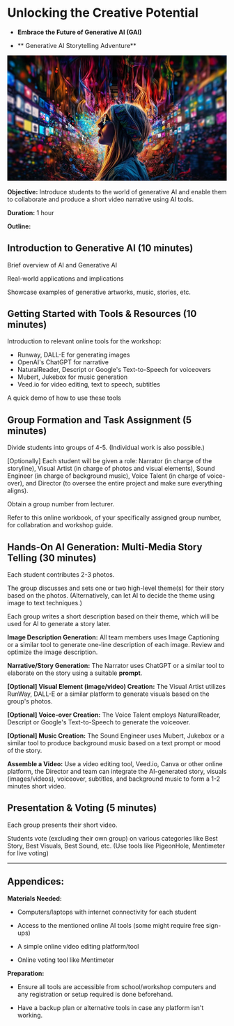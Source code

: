 # Unlocking the Creative Potential

- **Embrace the Future of Generative AI (GAI)**

- ** Generative AI Storytelling Adventure**

![](https://github.com/dd-consulting/Unlocking-the-Creative-Potential/blob/main/media/001.png)

**Objective:** Introduce students to the world of generative AI and enable them to collaborate and produce a short video narrative using AI tools.

**Duration:** 1 hour

**Outline:**

## **Introduction to Generative AI (10 minutes)**

Brief overview of AI and Generative AI

Real-world applications and implications

Showcase examples of generative artworks, music, stories, etc.

## **Getting Started with Tools & Resources (10 minutes)**

Introduction to relevant online tools for the workshop:
 - Runway, DALL-E for generating images
 - OpenAI's ChatGPT for narrative
 - NaturalReader, Descript or Google's Text-to-Speech for voiceovers
 - Mubert, Jukebox for music generation
 - Veed.io for video editing, text to speech, subtitles

A quick demo of how to use these tools

## **Group Formation and Task Assignment (5 minutes)**

Divide students into groups of 4-5. (Individual work is also possible.)

[Optionally] Each student will be given a role: Narrator (in charge of the storyline), Visual Artist (in charge of photos and visual elements), Sound Engineer (in charge of background music), Voice Talent (in charge of voice-over), and Director (to oversee the entire project and make sure everything aligns).

Obtain a group number from lecturer.

Refer to this online workbook, of your specifically assigned group number, for collabration and workshop guide.

## **Hands-On AI Generation: Multi-Media Story Telling (30 minutes)**

Each student contributes 2-3 photos.

The group discusses and sets one or two high-level theme(s) for their story based on the photos. (Alternatively, can let AI to decide the theme using image to text techniques.)

Each group writes a short description based on their theme, which will be used for AI to generate a story later.

**Image Description Generation:** All team members uses Image Captioning or a similar tool to generate one-line description of each image. Review and optimize the image description.

**Narrative/Story Generation:** The Narrator uses ChatGPT or a similar tool to elaborate on the story using a suitable **prompt**.

**[Optional] Visual Element (image/video) Creation:** The Visual Artist utilizes RunWay, DALL-E or a similar platform to generate visuals based on the group's photos.

**[Optional] Voice-over Creation:** The Voice Talent employs NaturalReader, Descript or Google's Text-to-Speech to generate the voiceover.

**[Optional] Music Creation:** The Sound Engineer uses Mubert, Jukebox or a similar tool to produce background music based on a text prompt or mood of the story.

**Assemble a Video:** Use a video editing tool, Veed.io, Canva or other online platform, the Director and team can integrate the AI-generated story, visuals (images/videos), voiceover, subtitles, and background music to form a 1-2 minutes short video.

## **Presentation & Voting (5 minutes)**

Each group presents their short video.

Students vote (excluding their own group) on various categories like Best Story, Best Visuals, Best Sound, etc. (Use tools like PigeonHole, Mentimeter for live voting)

---

## Appendices:

**Materials Needed:**

- Computers/laptops with internet connectivity for each student

- Access to the mentioned online AI tools (some might require free sign-ups)

- A simple online video editing platform/tool

- Online voting tool like Mentimeter

**Preparation:**

- Ensure all tools are accessible from school/workshop computers and any registration or setup required is done beforehand.

- Have a backup plan or alternative tools in case any platform isn't working.

